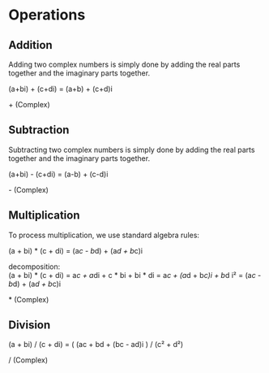 #  Operations

##  Addition

Adding two complex numbers is simply done by adding the real parts together and the imaginary parts together.  

(a+bi) + (c+di) = (a+b) + (c+d)i  

<span class="node">+ (Complex)</span>  


##  Subtraction

Subtracting two complex numbers is simply done by adding the real parts together and the imaginary parts together.  

(a+bi) - (c+di) = (a-b) + (c-d)i  

<span class="node">- (Complex)</span>  


##  Multiplication

To process multiplication, we use standard algebra rules:  

(a + bi) * (c + di) = (a*c - b*d) + (a*d + b*c)i  

decomposition:  
(a + bi) * (c + di) = a*c + a*di + c * bi  + bi * di = a*c + (a*d + b*c)i + b*d i² = (a*c - b*d) + (a*d + b*c)i  

<span class="node">* (Complex)</span>  


##  Division

(a + bi) / (c + di) = ( (ac + bd + (bc - ad)i  ) / (c² + d²)  

<span class="node">/ (Complex)</span>